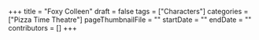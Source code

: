 +++
title = "Foxy Colleen"
draft = false
tags = ["Characters"]
categories = ["Pizza Time Theatre"]
pageThumbnailFile = ""
startDate = ""
endDate = ""
contributors = []
+++
